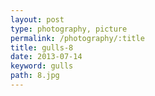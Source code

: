 ```yaml
---
layout: post
type: photography, picture
permalink: /photography/:title
title: gulls-8
date: 2013-07-14
keyword: gulls
path: 8.jpg
---
```



